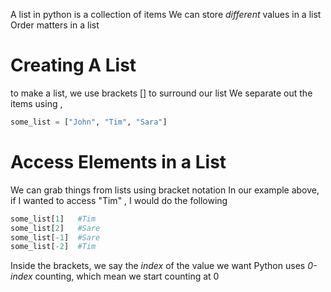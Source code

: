 A list in python is a collection of items
We can store *different* values in a list
Order matters in a list

# Creating A List
to make a list, we use brackets \[\] to surround our list 
We separate out the items using , 

```python
some_list = ["John", "Tim", "Sara"]
```


# Access Elements in a List
We can grab things from lists using bracket notation
In our example above, if I wanted to access "Tim" , I would do the following

```python
some_list[1]   #Tim
some_list[2]   #Sare
some_list[-1]  #Sare
some_list[-2]  #Tim
```

Inside the brackets, we say the *index* of the value we want
Python uses *0-index* counting, which mean we start counting at 0
